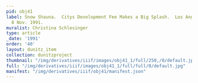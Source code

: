 ```yaml
---
pid: obj41
label: Snow Shauna.  Citys Development Fee Makes a Big Splash.  Los Angeles Times
  8 Nov. 1991.
muralist: Christina Schlesinger
type: article
_date: '1991'
order: '40'
layout: dunitz_item
collection: dunitzproject
thumbnail: "/img/derivatives/iiif/images/obj41_1/full/250,/0/default.jpg"
full: "/img/derivatives/iiif/images/obj41_1/full/full/0/default.jpg"
manifest: "/img/derivatives/iiif/obj41/manifest.json"
---
```


